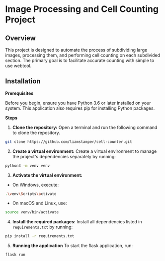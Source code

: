 # Image Processing and Cell Counting Project

## Overview
This project is designed to automate the process of subdividing large images, processing them, and performing cell counting on each subdivided section. The primary goal is to facilitate accurate counting with simple to use webtool. 

## Installation

**Prerequisites**

Before you begin, ensure you have Python 3.6 or later installed on your system. This application also requires pip for installing Python packages.

**Steps**

1. **Clone the repository:**
Open a terminal and run the following command to clone the repository.
```bash
git clone https://github.com/liamstamper/cell-counter.git
```

2. **Create a virtual environment:**
Create a virtual environment to manage the project's dependencies separately by running:
```bash
python3 -m venv venv
```

3. **Activate the virtual environment:**
* On Windows, execute:
```bash
.\venv\Scripts\activate
```
* On macOS and Linux, use:
```bash
source venv/bin/activate
```
4. **Install the required packages:**
Install all dependencies listed in `requirements.txt` by running:
```bash
pip install -r requirements.txt
```
5. **Running the application**
To start the flask application, run:
```bash
flask run
```
